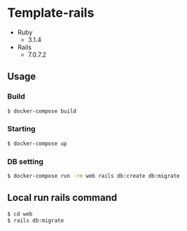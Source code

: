 # Template-rails

- Ruby
  - 3.1.4
- Rails
  - 7.0.7.2


## Usage

### Build

```bash
$ docker-compose build
```

### Starting

```bash
$ docker-compose up
```

### DB setting

```bash
$ docker-compose run -rm web rails db:create db:migrate
```


## Local run rails command

```bash
$ cd web
$ rails db:migrate
```
